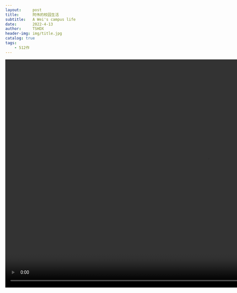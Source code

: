 ```yaml
---
layout:     post
title:      阿伟的校园生活
subtitle:   A Wei's campus life
date:       2022-4-13
author:     TSHDX
header-img: img/title.jpg
catalog: true
tags:
    - 512作
---
```


<video width="1280" height="720" controls src="/img/1.mp4">

</video>

